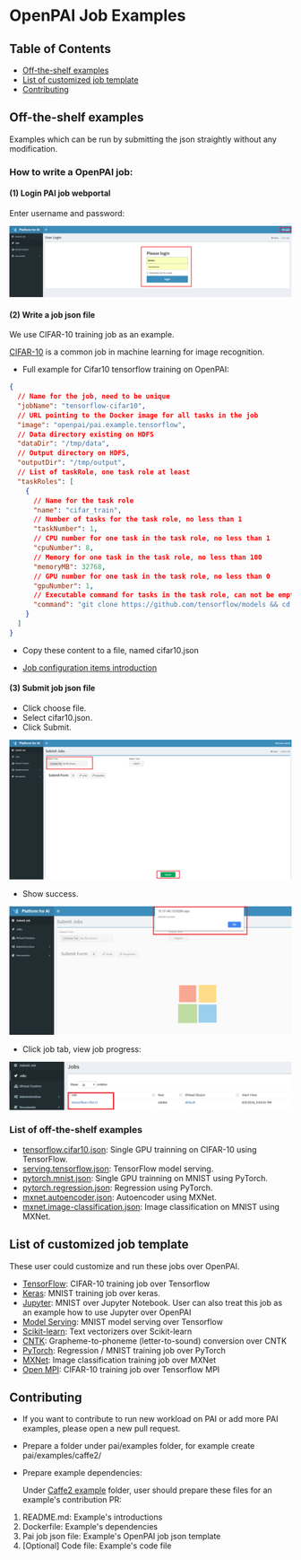 # OpenPAI Job Examples

## Table of Contents
- [Off-the-shelf examples](#off-the-shelf-examples)
- [List of customized job template](#list-of-customized-job-template)
- [Contributing](#contributing)
  

## Off-the-shelf examples

Examples which can be run by submitting the json straightly without any modification.

### How to write a OpenPAI job:

####  (1) Login PAI job webportal

Enter username and password:

![PAI_example_login](./images/PAI_example_login.png)

####  (2) Write a job json file

We use CIFAR-10 training job as an example. 

[CIFAR-10](http://www.cs.toronto.edu/~kriz/cifar.html) is a common job in machine learning for image recognition.

- Full example for Cifar10 tensorflow training on OpenPAI: 

```json
{
  // Name for the job, need to be unique
  "jobName": "tensorflow-cifar10",
  // URL pointing to the Docker image for all tasks in the job
  "image": "openpai/pai.example.tensorflow",
  // Data directory existing on HDFS
  "dataDir": "/tmp/data",
  // Output directory on HDFS, 
  "outputDir": "/tmp/output",
  // List of taskRole, one task role at least
  "taskRoles": [
    {
      // Name for the task role
      "name": "cifar_train",
      // Number of tasks for the task role, no less than 1
      "taskNumber": 1,
      // CPU number for one task in the task role, no less than 1
      "cpuNumber": 8,
      // Memory for one task in the task role, no less than 100
      "memoryMB": 32768,
      // GPU number for one task in the task role, no less than 0
      "gpuNumber": 1,
      // Executable command for tasks in the task role, can not be empty
      "command": "git clone https://github.com/tensorflow/models && cd models/research/slim && python download_and_convert_data.py --dataset_name=cifar10 --dataset_dir=$PAI_DATA_DIR && python train_image_classifier.py --batch_size=64 --model_name=inception_v3 --dataset_name=cifar10 --dataset_split_name=train --dataset_dir=$PAI_DATA_DIR --train_dir=$PAI_OUTPUT_DIR"
    }
  ]
}
```

- Copy these content to a file, named cifar10.json

- [Job configuration items introduction](../docs/job_tutorial.md#json-config-file-for-job-submission)


####  (3) Submit job json file

- Click choose file.
- Select cifar10.json.
- Click Submit.

![PAI_example_submit](./images/PAI_example_submit.png)

- Show success.

![PAI_example_success](./images/PAI_example_success.png)

- Click job tab, view job progress:

![PAI_example_job_status](./images/PAI_example_job_status.png)


### List of off-the-shelf examples

* [tensorflow.cifar10.json](./tensorflow/tensorflow.cifar10.json): Single GPU trainning on CIFAR-10 using TensorFlow.
* [serving.tensorflow.json](./serving/serving.tensorflow.json): TensorFlow model serving.
* [pytorch.mnist.json](./pytorch/pytorch.mnist.json): Single GPU trainning on MNIST using PyTorch.
* [pytorch.regression.json](./pytorch/pytorch.regression.json): Regression using PyTorch.
* [mxnet.autoencoder.json](./mxnet/mxnet.autoencoder.json): Autoencoder using MXNet.
* [mxnet.image-classification.json](./mxnet/mxnet.image-classification.json): Image classification on MNIST using MXNet.

## List of customized job template

These user could customize and run these jobs over OpenPAI.

* [TensorFlow](./tensorflow/README.md): CIFAR-10 training job over Tensorflow
* [Keras](./keras/README.md): MNIST training job over keras.
* [Jupyter](./jupyter/README.md): MNIST over Jupyter Notebook. User can also treat this job as an example how to use Jupyter over OpenPAI
* [Model Serving](./serving/README.md): MNIST model serving over Tensorflow
* [Scikit-learn](./scikit-learn/README.md): Text vectorizers over Scikit-learn
* [CNTK](./cntk/README.md): Grapheme-to-phoneme (letter-to-sound) conversion over CNTK
* [PyTorch](./pytorch/README.md): Regression / MNIST training job over PyTorch
* [MXNet](./mxnet/README.md): Image classification training job over MXNet
* [Open MPI](./mpi/README.md): CIFAR-10 training job over Tensorflow MPI


## Contributing

- If you want to contribute to run new workload on PAI or add more PAI examples, please open a new pull request.

- Prepare a folder under pai/examples folder, for example create pai/examples/caffe2/

- Prepare example dependencies:

  Under [Caffe2 example](./caffe2/README.md) folder, user should prepare these files for an example's contribution PR:

1.  README.md: Example's introductions
2.	Dockerfile: Example's dependencies
3.	Pai job json file: Example's OpenPAI job json template
4.	[Optional] Code file: Example's code file




